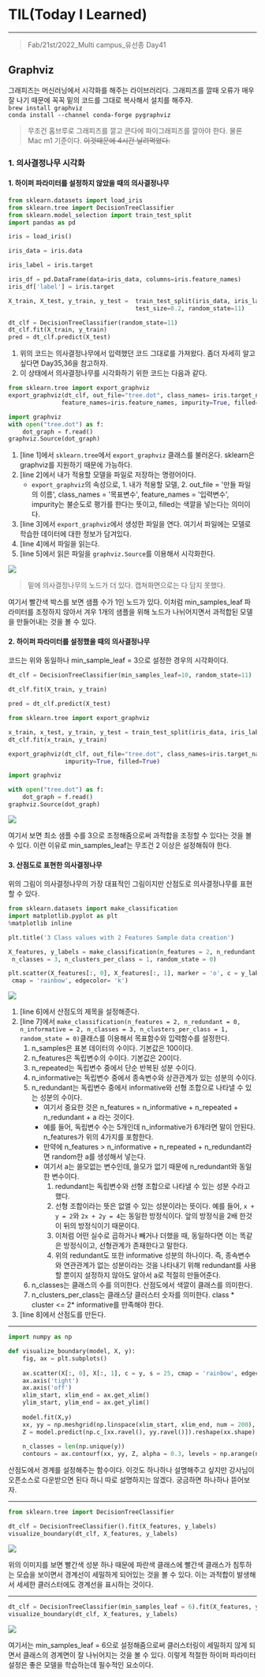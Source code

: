 # TIL(Today I Learned)

___

> Fab/21st/2022_Multi campus_유선종 Day41

## Graphviz
그래피즈는 머신러닝에서 시각화를 해주는 라이브러리다. 그래피즈를 깔때 오류가 매우 잘 나기 때문에 꼭꼭 밑의 코드를 그대로 복사해서 설치를 해주자.   
`brew install graphviz`   
`conda install --channel conda-forge pygraphviz`
> 무조건 홈브루로 그래피즈를 깔고 콘다에 파이그래피즈를 깔아야 한다. 물론 Mac m1 기준이다. ~~이것때문에 4시간 날려먹었다.~~

### 1. 의사결정나무 시각화

#### 1. 하이퍼 파라미터를 설정하지 않았을 때의 의사결정나무
```python
from sklearn.datasets import load_iris
from sklearn.tree import DecisionTreeClassifier
from sklearn.model_selection import train_test_split
import pandas as pd

iris = load_iris()

iris_data = iris.data

iris_label = iris.target

iris_df = pd.DataFrame(data=iris_data, columns=iris.feature_names)
iris_df['label'] = iris.target

X_train, X_test, y_train, y_test =  train_test_split(iris_data, iris_label, 
                                    test_size=0.2, random_state=11)

dt_clf = DecisionTreeClassifier(random_state=11)
dt_clf.fit(X_train, y_train)
pred = dt_clf.predict(X_test)
```
1. 위의 코드는 의사결정나무에서 입력했던 코드 그대로를 가져왔다. 좀더 자세히 알고 싶다면 Day35,36을 참고하자.
2. 이 상태에서 의사결정나무를 시각화하기 위한 코드는 다음과 같다.

```python
from sklearn.tree import export_graphviz                                                                #line 1
export_graphviz(dt_clf, out_file="tree.dot", class_names= iris.target_names, 
               feature_names=iris.feature_names, impurity=True, filled=True)                            #line 2

import graphviz
with open("tree.dot") as f:                                                                             #line 3
    dot_graph = f.read()                                                                                #line 4
graphviz.Source(dot_graph)                                                                              #line 5
```
1. [line 1]에서 `sklearn.tree`에서 `export_graphviz` 클래스를 불러온다. sklearn은 graphviz를 지원하기 때문에 가능하다.
2. [line 2]에서 내가 적용할 모델을 파일로 저장하는 명령어이다.
    - `export_graphviz`의 속성으로, 1. 내가 적용할 모델, 2. out_file = '만들 파일의 이름', class_names = '목표변수', feature_names = '입력변수', impurity는 불순도로 평가를 한다는 뜻이고, filled는 색깔을 넣는다는 의미이다.
3. [line 3]에서 `export_graphviz`에서 생성한 파일을 연다. 여기서 파일에는 모델로 학습한 데이터에 대한 정보가 담겨있다.
4. [line 4]에서 파일을 읽는다.
5. [line 5]에서 읽은 파일을 `graphviz.Source`를 이용해서 시각화한다.

<img src="https://user-images.githubusercontent.com/97590480/154965857-f02fbed0-3aff-4c10-9749-a64e44af1d0b.png">

> 밑에 의사결정나무의 노드가 더 있다. 캡쳐화면으로는 다 담지 못했다.

여기서 빨간색 박스를 보면 샘플 수가 1인 노드가 있다. 이처럼 min_samples_leaf 파라미터를 조정하지 않아서 겨우 1개의 샘플을 위해 노드가 나뉘어지면서 과적합된 모델을 만들어내는 것을 볼 수 있다.

#### 2. 하이퍼 파라미터를 설정했을 때의 의사결정나무
코드는 위와 동일하나 min_sample_leaf = 3으로 설정한 경우의 시각화이다.

```python
dt_clf = DecisionTreeClassifier(min_samples_leaf=10, random_state=11)

dt_clf.fit(X_train, y_train)

pred = dt_clf.predict(X_test)

from sklearn.tree import export_graphviz

x_train, x_test, y_train, y_test = train_test_split(iris_data, iris_label, test_size=0.2, random_state=11)
dt_clf.fit(x_train, y_train)

export_graphviz(dt_clf, out_file="tree.dot", class_names=iris.target_names, feature_names= iris.feature_names, 
                impurity=True, filled=True)

import graphviz

with open("tree.dot") as f:
    dot_graph = f.read()
graphviz.Source(dot_graph)
```

<img src="https://user-images.githubusercontent.com/97590480/154966282-9a5bf292-3c9f-4e28-8400-113be0cba845.png">

여기서 보면 최소 샘플 수를 3으로 조정해줌으로써 과적합을 조정할 수 있다는 것을 볼 수 있다. 이런 이유로 min_samples_leaf는 무조건 2 이상은 설정해줘야 한다.

#### 3. 산점도로 표현한 의사결정나무
위의 그림이 의사결정나무의 가장 대표적인 그림이지만 산점도로 의사결정나무를 표현할 수 있다.

```python
from sklearn.datasets import make_classification
import matplotlib.pyplot as plt
%matplotlib inline

plt.title('3 Class values with 2 Features Sample data creation')                                        #line 6

X_features, y_labels = make_classification(n_features = 2, n_redundant = 0, n_informative = 2,          #line 7
 n_classes = 3, n_clusters_per_class = 1, random_state = 0)

plt.scatter(X_features[:, 0], X_features[:, 1], marker = 'o', c = y_labels, s= 25,                      #line 8
 cmap = 'rainbow', edgecolor= 'k')
```

<img src="https://user-images.githubusercontent.com/97590480/154967092-b931db35-eff5-4927-84d5-541482201b4d.png">

1. [line 6]에서 산점도의 제목을 설정해준다.
2. [line 7]에서 `make_classification(n_features = 2, n_redundant = 0, n_informative = 2, n_classes = 3, n_clusters_per_class = 1, random_state = 0)`클래스를 이용해서 목표함수와 입력함수를 설정한다.
    1. n_samples은 표본 데이터의 수이다. 기본값은 100이다.
    2. n_features은 독립변수의 수이다. 기본값은 20이다.
    3. n_repeated는 독립변수 중에서 단순 반복된 성분 수이다.
    4. n_informative는 독립변수 중에서 종속변수와 상관관계가 있는 성분의 수이다.
    5. n_redundant는 독립변수 중에서 informative와 선형 조합으로 나타낼 수 있는 성분의 수이다.
         - 여기서 중요한 것은 n_features = n_informative + n_repeated + n_redundant + a 라는 것이다.
         - 예를 들어, 독립변수 수는 5개인데 n_informative가 6개라면 말이 안된다. n_features가 위의 4가지를 포함한다.
         - 만약에 n_features > n_informative + n_repeated + n_redundant라면 random한 a를 생성해서 넣는다.
         - 여기서 a는 쓸모없는 변수인데, 쓸모가 없기 때문에 n_redundant와 동일한 변수이다.
             1. redundant는 독립변수와 선형 조합으로 나타낼 수 있는 성분 수라고 했다.
             2. 선형 조합이라는 뜻은 없앨 수 있는 성분이라는 뜻이다. 예를 들어, `x + y = 2`와 `2x + 2y = 4`는 동일한 방정식이다. 앞의 방정식을 2배 한것이 뒤의 방정식이기 때문이다.
             3. 이처럼 어떤 실수로 곱하거나 빼거나 더했을 때, 동일하다면 이는 똑같은 방정식이고, 선형관계가 존재한다고 말한다.
             4. 위의 redundant도 또한 informative 성분의 하나이다. 즉, 종속변수와 연관관계가 없는 성분이라는 것을 나타내기 위해 redundant를 사용할 뿐이지 설정하지 않아도 알아서 a로 적절히 만들어준다.
    6. n_classes는 클래스의 수를 의미한다. 산점도에서 색깔이 클래스를 의미한다.
    7. n_clusters_per_class는 클래스당 클러스터 숫자를 의미한다. class * cluster <= 2* informative를 만족해야 한다.
3. [line 8]에서 산점도를 만든다.

___

```python
import numpy as np

def visualize_boundary(model, X, y):
    fig, ax = plt.subplots()
    
    ax.scatter(X[:, 0], X[:, 1], c = y, s = 25, cmap = 'rainbow', edgecolor = 'k', clim= (y.min(), y.max()), zorder = 3)
    ax.axis('tight')
    ax.axis('off')
    xlim_start, xlim_end = ax.get_xlim()
    ylim_start, ylim_end = ax.get_ylim()
    
    model.fit(X,y)
    xx, yy = np.meshgrid(np.linspace(xlim_start, xlim_end, num = 200), np.linspace(ylim_start, ylim_end, num = 200))
    Z = model.predict(np.c_[xx.ravel(), yy.ravel()]).reshape(xx.shape)
    
    n_classes = len(np.unique(y))
    contours = ax.contourf(xx, yy, Z, alpha = 0.3, levels = np.arange(n_classes + 1) - 0.5, cmap = 'rainbow', clim = (y.min(), y.max()),zorder = 1)
```
산점도에서 경계를 설정해주는 함수이다. 이것도 하나하나 설명해주고 싶지만 강사님이 오픈소스로 다운받으면 된다 하니 따로 설명하지는 않겠다. 궁금하면 하나하나 뜯어보자.

___
```python
from sklearn.tree import DecisionTreeClassifier

dt_clf = DecisionTreeClassifier().fit(X_features, y_labels)
visualize_boundary(dt_clf, X_features, y_labels)
```

<img src="https://user-images.githubusercontent.com/97590480/154974012-9b303958-dea1-4698-bb71-246a1f60aa29.png">

위의 이미지를 보면 빨간색 성분 하나 때문에 파란색 클래스에 빨간색 클래스가 침투하는 모습을 보이면서 경계선이 세밀하게 되어있는 것을 볼 수 있다. 이는 과적합이 발생해서 세세한 클러스터에도 경계선을 표시하는 것이다.

___
```python
dt_clf = DecisionTreeClassifier(min_samples_leaf = 6).fit(X_features, y_labels)
visualize_boundary(dt_clf, X_features, y_labels)
```

<img src="https://user-images.githubusercontent.com/97590480/154974268-189a7677-aec5-4a29-b01c-63faff9989a4.png">

여기서는 min_samples_leaf = 6으로 설정해줌으로써 클러스터링이 세밀하지 않게 되면서 클래스의 경계면이 잘 나뉘어지는 것을 볼 수 있다. 이렇게 적절한 하이퍼 파라미터 설정은 좋은 모델을 학습하는데 필수적인 요소이다.